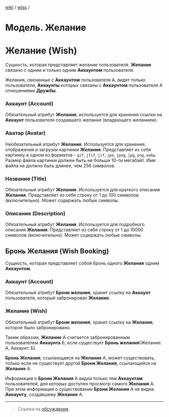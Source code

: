 [wiki](../../README.md) / [wlss](./index.md) /


# Модель. Желание


# Желание (Wish)

Сущность, которая представляет желание пользователя. **Желание** связано с одним и только одним **Аккаунтом** пользователя.

Желания, связанные с **Аккаунтом** пользователя А, видят только пользователи, **Аккаунты** которых связаны с **Аккаунтом** пользователя А отношениями **Дружбы**.


### Аккаунт (Account)

Обязательный атрибут **Желания**, используется для хранения ссылки на **Аккаунт** пользователя создавшего желание (владеющего желанием).


### Аватар (Avatar)

Необязательный атрибут **Желания**. Используется для хранения, отображения и загрузки картинки **Желания**. Представляет из себя картинку в одном из форматов - `gif`, `jfif`, `jif`, `jpe`, `jpeg`, `jpg`, `png`, `webp`. Размер файла картинки должен быть не больше 10-ти мегабайт. Имя файла не должно быть длинее, чем 256 символов.


### Название (Title)

Обязательный атрибут **Желания**. Используется для краткого описания **Желания**. Представляет из себя строку от 1 до 100 символов (включительно). Может содержать любые символы.


### Описание (Description)

Обязательный атрибут **Желания**. Используется для подробного описания **Желания**.
Представляет из себя строку от 1 до 10000 символов (включительно). Может содержать любые символы.


## Бронь Желания (Wish Booking)

Сущность, которая представляет собой бронь одного **Желания** одним **Аккаунтом**.


### Аккаунт (Account)

Обязательный атрибут **Брони желания**, хранит ссылку на **Аккаунт** пользователя, который забронировал **Желание**.


### Желание (Wish)

Обязательный атрибут **Брони желания**, хранит ссылку на **Желание**, которое было забронировано.


Таким образом, **Желание** А считается забронированным пользователем **Аккаунта** Б, если существует **Бронь желания**(Желание: А, Аккаунт: Б).

**Бронь Желания**, ссылающаяся на **Желание** А, может существовать, только если не существует другой **Брони Желания**, ссылающейся на **Желание** А.

Информация о **Брони Желания** А видна только тем **Аккаунтам** пользователей, для которых доступен просмотр самого **Желания** А. При этом информация о существовании **Брони Желания** А не видна **Аккаунту**, создавшему **Желание** А.

***

> Ссылка на [обсуждение](https://github.com/week-password/wisher/discussions/10).
